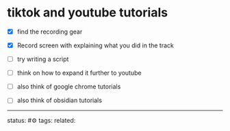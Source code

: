 # tiktok and youtube tutorials

- [x] find the recording gear
- [x] Record screen with explaining what you did in the track
- [ ] try writing a script
- [ ] think on how to expand it further to youtube
- [ ] also think of google chrome tutorials 
- [ ] also think of obsidian tutorials



---
status: #⚙️ 
tags: 
related: 

